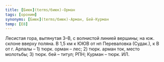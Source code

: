 ```yaml
---
title: [Биюк](terms/биюк)-Орман
tags: [ороним]
synonyms: [Биюк](terms/биюк)-Арман, Бей-Курман
temp: [Е8]
---
```


Лесистая гора, вытянутая З–В, с волнистой линией вершины; на юж. склоне вверху
поляна. В 1,5 км к ЮЮВ от нп Переваловка (Судак.), к В от г. Арпалы – 1) тюрк.
орман – лес; 2) тюрк. арман ток, место молотьбы; 3) тюрк. бей – титул; РПН;
Курман – тюрк. ИЛ.
